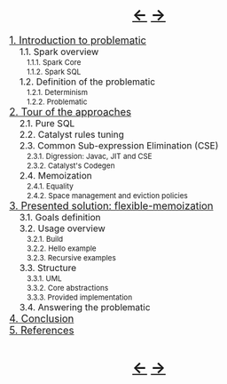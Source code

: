 
<!--NOTE HEAD START-->
<link rel="icon" type="image/png" href="./imgs/favicon_db.png" />
<script src="https://cdnjs.cloudflare.com/ajax/libs/mermaid/8.0.0/mermaid.min.js"></script>
<script type="text/x-mathjax-config">MathJax.Hub.Config({tex2jax: {skipTags: ['script', 'noscript','style', 'textarea', 'pre'],inlineMath: [['$','$']]}});</script>
<script src="https://cdn.mathjax.org/mathjax/latest/MathJax.js?config=TeX-AMS-MML_HTMLorMML" type="text/javascript"></script>
<script>document.body.style.background = "#f2f2f2";</script>
<!--NOTE HEAD END-->

<h1><div align="center"><a href="./masterthesis.html">&larr;</a> <a href="./1.html">&rarr;</a></div></h1>


<a href="./1.html"><font size="4"> 1. Introduction to problematic </font></a><br/>
&emsp;<font size="3"> 1.1. Spark overview  </font><br/>
&emsp;&emsp;<font size="2"> 1.1.1. Spark Core  </font><br/>
&emsp;&emsp;<font size="2"> 1.1.2. Spark SQL  </font><br/>
&emsp;<font size="3"> 1.2. Definition of the problematic</font><br/>
&emsp;&emsp;<font size="2"> 1.2.1. Determinism</font><br/>
&emsp;&emsp;<font size="2"> 1.2.2. Problematic  </font><br/>
<a href="./2.html"><font size="4"> 2. Tour of the approaches  </font></a><br/>
&emsp;<font size="3"> 2.1. Pure SQL  </font><br/>
&emsp;<font size="3"> 2.2. Catalyst rules tuning</font><br/>
&emsp;<font size="3"> 2.3. Common Sub-expression Elimination (CSE)</font><br/>
&emsp;&emsp;<font size="2"> 2.3.1. Digression: Javac, JIT and CSE</font><br/>
&emsp;&emsp;<font size="2"> 2.3.2. Catalyst's Codegen</font><br/>
&emsp;<font size="3"> 2.4. Memoization  </font><br/>
&emsp;&emsp;<font size="2"> 2.4.1. Equality  </font><br/>
&emsp;&emsp;<font size="2"> 2.4.2. Space management and eviction policies  </font><br/>
<a href="./3.html"><font size="4"> 3. Presented solution: flexible-memoization  </font></a><br/>
&emsp;<font size="3"> 3.1. Goals definition</font><br/>
&emsp;<font size="3"> 3.2. Usage overview</font><br/>
&emsp;&emsp;<font size="2"> 3.2.1. Build</font><br/>
&emsp;&emsp;<font size="2"> 3.2.2. Hello example</font><br/>
&emsp;&emsp;<font size="2"> 3.2.3. Recursive examples</font><br/>
&emsp;<font size="3"> 3.3. Structure</font><br/>
&emsp;&emsp;<font size="2"> 3.3.1. UML</font><br/>
&emsp;&emsp;<font size="2"> 3.3.2. Core abstractions</font><br/>
&emsp;&emsp;<font size="2"> 3.3.3. Provided implementation</font><br/>
&emsp;<font size="3"> 3.4. Answering the problematic</font><br/>
<a href="./4.html"><font size="4"> 4. Conclusion</font></a><br/>
<a href="./5.html"><font size="4"> 5. References</font></a><br/>


<h1><div align="center"><a href="./masterthesis.html">&larr;</a> <a href="./1.html">&rarr;</a></div></h1>
